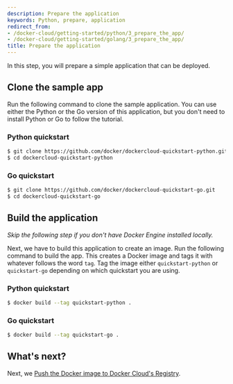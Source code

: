 ```yaml
---
description: Prepare the application
keywords: Python, prepare, application
redirect_from:
- /docker-cloud/getting-started/python/3_prepare_the_app/
- /docker-cloud/getting-started/golang/3_prepare_the_app/
title: Prepare the application
---
```


In this step, you will prepare a simple application that can be deployed.

## Clone the sample app

Run the following command to clone the sample application. You can use
either the Python or the Go version of this application, but you don't need to
install Python or Go to follow the tutorial.

### Python quickstart

```bash
$ git clone https://github.com/docker/dockercloud-quickstart-python.git
$ cd dockercloud-quickstart-python
```

### Go quickstart

```bash
$ git clone https://github.com/docker/dockercloud-quickstart-go.git
$ cd dockercloud-quickstart-go
```

## Build the application

*Skip the following step if you don't have Docker Engine installed locally.*

Next, we have to build this application to create an image. Run the following command to build the app. This creates a Docker image and tags it with whatever follows the word `tag`. Tag the image either `quickstart-python` or `quickstart-go` depending on which quickstart you are using.

### Python quickstart

```bash
$ docker build --tag quickstart-python .
```

### Go quickstart

```bash
$ docker build --tag quickstart-go .
```

## What's next?

Next, we [Push the Docker image to Docker Cloud's Registry](4_push_to_cloud_registry.md).
